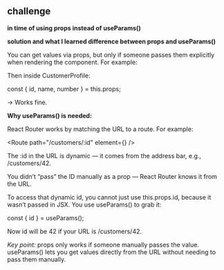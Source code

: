 ## challenge

**in time of using props instead of useParams()**

**solution and what I learned difference between props and useParams()**

You can get values via props, but only if someone passes them explicitly when rendering the component. For example:

<CustomerProfile id={123} name="John" number="1234567890" />


Then inside CustomerProfile:

const { id, name, number } = this.props;


-> Works fine.


**Why useParams() is needed:**

React Router works by matching the URL to a route. For example:

<Route path="/customers/:id" element={<CustomerProfile />} />


The :id in the URL is dynamic — it comes from the address bar, e.g., /customers/42.

You didn’t “pass” the ID manually as a prop — React Router knows it from the URL.

To access that dynamic id, you cannot just use this.props.id, because it wasn’t passed in JSX. You use useParams() to grab it:

const { id } = useParams();


Now id will be 42 if your URL is /customers/42.

*Key point:* props only works if someone manually passes the value. useParams() lets you get values directly from the URL without needing to pass them manually.